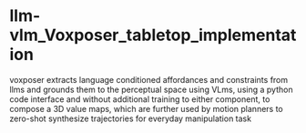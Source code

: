 # llm-vlm_Voxposer_tabletop_implementation
voxposer extracts language conditioned affordances and constraints from llms and grounds them to the perceptual space using VLms, using a python code interface and without additional training to either component, to compose a 3D value maps, which are further used by motion planners to zero-shot synthesize trajectories for everyday manipulation task
